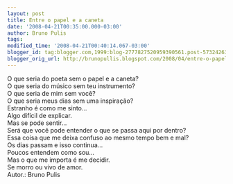```yaml
---
layout: post
title: Entre o papel e a caneta
date: '2008-04-21T00:35:00.000-03:00'
author: Bruno Pulis
tags: 
modified_time: '2008-04-21T00:40:14.067-03:00'
blogger_id: tag:blogger.com,1999:blog-2777827520959390561.post-5732426338977511364
blogger_orig_url: http://brunopullis.blogspot.com/2008/04/entre-o-papel-e-caneta.html
---
```


O que seria do poeta sem o papel e a caneta?<br />O que seria do músico sem teu instrumento?<br />O que seria de mim sem você?<br />O que seria meus dias sem uma inspiração?<br />Estranho é como me sinto...<br />Algo difícil de explicar.<br />Mas se pode sentir...<br />Será que você pode entender o que se passa aqui por dentro?<br />Essa coisa que me deixa confuso ao mesmo tempo bem e mal?<br />Os dias passam e isso continua...<br />Poucos entendem como sou...<br />Mas o que me importa é me decidir.<br />Se morro ou vivo de amor.<br />Autor.: Bruno Pulis